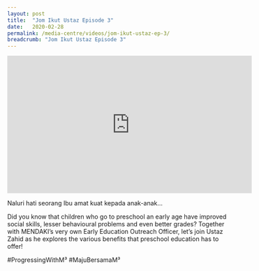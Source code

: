 ```yaml
---
layout: post
title:  "Jom Ikut Ustaz Episode 3"
date:   2020-02-28
permalink: /media-centre/videos/jom-ikut-ustaz-ep-3/
breadcrumb: "Jom Ikut Ustaz Episode 3"
---
```


<div class="bp-youtube">
<iframe width="560" height="315" src="https://www.youtube.com/embed/F319ihdj8w4" frameborder="0" allow="accelerometer; autoplay; encrypted-media; gyroscope; picture-in-picture" allowfullscreen></iframe>

</div>

Naluri hati seorang Ibu amat kuat kepada anak-anak...

Did you know that children who go to preschool an early age have improved social skills, lesser behavioural problems and even better grades? Together with MENDAKI’s very own Early Education Outreach Officer, let’s join Ustaz Zahid as he explores the various benefits that preschool education has to offer!

#ProgressingWithM³ #MajuBersamaM³
